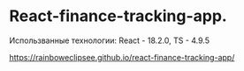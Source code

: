 # React-finance-tracking-app.

Использванные технологии:
React - 18.2.0,
TS - 4.9.5

https://rainboweclipsee.github.io/react-finance-tracking-app/